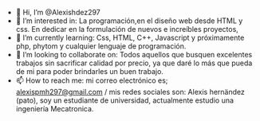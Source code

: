 - 👋 Hi, I’m @Alexishdez297 
- 👀 I’m interested in: La programación,en el diseño web desde HTML y css. En dedicar en la formulación de nuevos e increíbles proyectos,  
- 🌱 I’m currently learning: Css, HTML, C++, Javascript y próximamente php, phytom y cualquier lenguaje de programación.
- 💞️ I’m looking to collaborate on: Todos aquellos que busquen excelentes trabajos sin sacrificar calidad por precio, ya que daré lo más que pueda de mi para poder brindarles un buen trabajo.
- 📫 How to reach me: mi correo electrónico es; alexispmh297@gmail.com / mis redes sociales son: Alexis hernändez (pato), soy un estudiante de universidad, actualmente estudio una ingeniería Mecatronica.


<!---
Alexishdez297/Alexishdez297 is a ✨ special ✨ repository because its `README.md` (this file) appears on your GitHub profile.
You can click the Preview link to take a look at your changes.
--->
